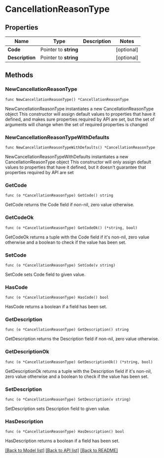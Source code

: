 # CancellationReasonType

## Properties

Name | Type | Description | Notes
------------ | ------------- | ------------- | -------------
**Code** | Pointer to **string** |  | [optional] 
**Description** | Pointer to **string** |  | [optional] 

## Methods

### NewCancellationReasonType

`func NewCancellationReasonType() *CancellationReasonType`

NewCancellationReasonType instantiates a new CancellationReasonType object
This constructor will assign default values to properties that have it defined,
and makes sure properties required by API are set, but the set of arguments
will change when the set of required properties is changed

### NewCancellationReasonTypeWithDefaults

`func NewCancellationReasonTypeWithDefaults() *CancellationReasonType`

NewCancellationReasonTypeWithDefaults instantiates a new CancellationReasonType object
This constructor will only assign default values to properties that have it defined,
but it doesn't guarantee that properties required by API are set

### GetCode

`func (o *CancellationReasonType) GetCode() string`

GetCode returns the Code field if non-nil, zero value otherwise.

### GetCodeOk

`func (o *CancellationReasonType) GetCodeOk() (*string, bool)`

GetCodeOk returns a tuple with the Code field if it's non-nil, zero value otherwise
and a boolean to check if the value has been set.

### SetCode

`func (o *CancellationReasonType) SetCode(v string)`

SetCode sets Code field to given value.

### HasCode

`func (o *CancellationReasonType) HasCode() bool`

HasCode returns a boolean if a field has been set.

### GetDescription

`func (o *CancellationReasonType) GetDescription() string`

GetDescription returns the Description field if non-nil, zero value otherwise.

### GetDescriptionOk

`func (o *CancellationReasonType) GetDescriptionOk() (*string, bool)`

GetDescriptionOk returns a tuple with the Description field if it's non-nil, zero value otherwise
and a boolean to check if the value has been set.

### SetDescription

`func (o *CancellationReasonType) SetDescription(v string)`

SetDescription sets Description field to given value.

### HasDescription

`func (o *CancellationReasonType) HasDescription() bool`

HasDescription returns a boolean if a field has been set.


[[Back to Model list]](../README.md#documentation-for-models) [[Back to API list]](../README.md#documentation-for-api-endpoints) [[Back to README]](../README.md)


